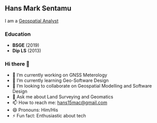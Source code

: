 ## Hans Mark Sentamu
I am a [Geospatial Analyst](https://www.linkedin.com/in/sentamu-hans-mark-12b02799)

### Education
* **BSGE** (2019)
* **Dip LS** (2013)
### Hi there 👋

- 🔭 I’m currently working on GNSS Meterology
- 🌱 I’m currently learning Geo-Software Design
- 👯 I’m looking to collaborate on Geospatial Modelling and Software Design
- 💬 Ask me about Land Surveying and Geomatics
- 📫 How to reach me: hans15mac@gmail.com
- 😄 Pronouns: Him/His
- ⚡ Fun fact: Enthusiastic about tech

<!--
**HansMac157/HansMac157** is a ✨ _special_ ✨ repository because its `README.md` (this file) appears on your GitHub profile.

Here are some ideas to get you started:

- 🔭 I’m currently working on ...
- 🌱 I’m currently learning ...
- 👯 I’m looking to collaborate on ...
- 🤔 I’m looking for help with ...
- 💬 Ask me about ...
- 📫 How to reach me: ...
- 😄 Pronouns: ...
- ⚡ Fun fact: ...
-->
